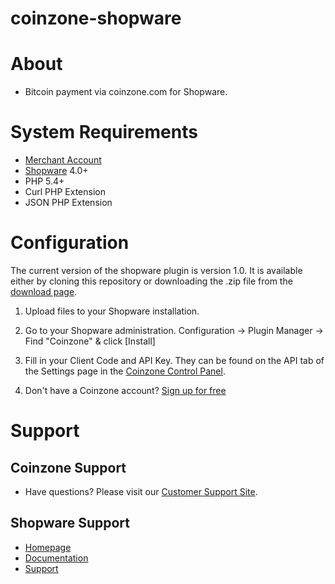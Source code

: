 # coinzone-shopware

#  About

  * Bitcoin payment via coinzone.com for Shopware.

#  System Requirements

  * [Merchant Account](https://merchant.coinzone.com/signup?source=shopware)
  * [Shopware](http://www.shopware.com/software/overview/system-requirements) 4.0+
  * PHP 5.4+
  * Curl PHP Extension
  * JSON PHP Extension

#  Configuration

The current version of the shopware plugin is version 1.0. It is available either by
cloning this repository or downloading the .zip file from the
[download page](https://github.com/CoinzoneBV/coinzone-shopware/archive/master.zip).

1. Upload files to your Shopware installation.

2. Go to your Shopware administration. Configuration -&gt; Plugin Manager -&gt;
Find "Coinzone" & click [Install]

3. Fill in your Client Code and API Key. They can be found on the API tab of the Settings page in the [Coinzone Control Panel](https://merchant.coinzone.com/settings#apiTab).

4. Don't have a Coinzone account? [Sign up for free](https://merchant.coinzone.com/signup?source=shopware)

#  Support

##  Coinzone Support

  * Have questions? Please visit our [Customer Support Site](http://support.coinzone.com/).

##  Shopware Support

  * [Homepage](http://www.shopware.com/)
  * [Documentation](http://www.shopware.com/software/overview/documentation)
  * [Support](http://www.shopware.com/resources/support)
